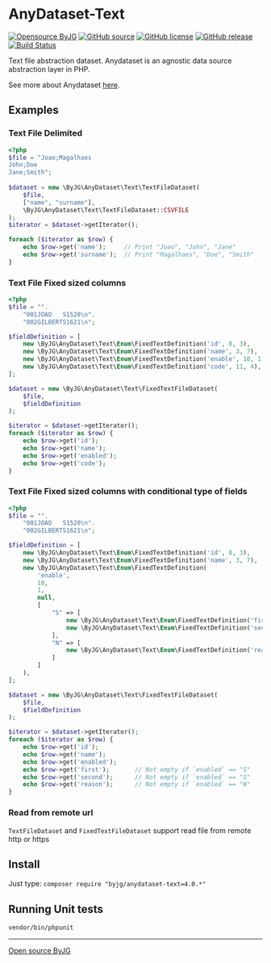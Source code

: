 # AnyDataset-Text

[![Opensource ByJG](https://img.shields.io/badge/opensource-byjg-success.svg)](http://opensource.byjg.com)
[![GitHub source](https://img.shields.io/badge/Github-source-informational?logo=github)](https://github.com/byjg/anydataset-text/)
[![GitHub license](https://img.shields.io/github/license/byjg/anydataset-text.svg)](https://opensource.byjg.com/opensource/licensing.html)
[![GitHub release](https://img.shields.io/github/release/byjg/anydataset-text.svg)](https://github.com/byjg/anydataset-text/releases/)
[![Build Status](https://travis-ci.com/byjg/anydataset-text.svg?branch=master)](https://travis-ci.com/byjg/anydataset-text)


Text file abstraction dataset. Anydataset is an agnostic data source abstraction layer in PHP. 

See more about Anydataset [here](https://opensource.byjg.com/anydataset).

## Examples

### Text File Delimited

```php
<?php
$file = "Joao;Magalhaes
John;Doe
Jane;Smith";
    
$dataset = new \ByJG\AnyDataset\Text\TextFileDataset(
    $file,
    ["name", "surname"],
    \ByJG\AnyDataset\Text\TextFileDataset::CSVFILE
);
$iterator = $dataset->getIterator();

foreach ($iterator as $row) {
    echo $row->get('name');     // Print "Joao", "John", "Jane"
    echo $row->get('surname');  // Print "Magalhaes", "Doe", "Smith"
}
```

### Text File Fixed sized columns

```php
<?php
$file = "".
    "001JOAO   S1520\n".
    "002GILBERTS1621\n";

$fieldDefinition = [
    new \ByJG\AnyDataset\Text\Enum\FixedTextDefinition('id', 0, 3),
    new \ByJG\AnyDataset\Text\Enum\FixedTextDefinition('name', 3, 7),
    new \ByJG\AnyDataset\Text\Enum\FixedTextDefinition('enable', 10, 1, 'S|N'), // Required value --> S or N
    new \ByJG\AnyDataset\Text\Enum\FixedTextDefinition('code', 11, 4),
];

$dataset = new \ByJG\AnyDataset\Text\FixedTextFileDataset(
    $file,
    $fieldDefinition
);

$iterator = $dataset->getIterator();
foreach ($iterator as $row) {
    echo $row->get('id');
    echo $row->get('name');
    echo $row->get('enabled');
    echo $row->get('code');
}
```

### Text File Fixed sized columns with conditional type of fields

```php
<?php
$file = "".
    "001JOAO   S1520\n".
    "002GILBERTS1621\n";

$fieldDefinition = [
    new \ByJG\AnyDataset\Text\Enum\FixedTextDefinition('id', 0, 3),
    new \ByJG\AnyDataset\Text\Enum\FixedTextDefinition('name', 3, 7),
    new \ByJG\AnyDataset\Text\Enum\FixedTextDefinition(
        'enable',
        10,
        1,
        null,
        [
            "S" => [
                new \ByJG\AnyDataset\Text\Enum\FixedTextDefinition('first', 11, 1),
                new \ByJG\AnyDataset\Text\Enum\FixedTextDefinition('second', 12, 3),
            ],
            "N" => [
                new \ByJG\AnyDataset\Text\Enum\FixedTextDefinition('reason', 11, 4),
            ]
        ]
    ),
];

$dataset = new \ByJG\AnyDataset\Text\FixedTextFileDataset(
    $file,
    $fieldDefinition
);

$iterator = $dataset->getIterator();
foreach ($iterator as $row) {
    echo $row->get('id');
    echo $row->get('name');
    echo $row->get('enabled');
    echo $row->get('first');       // Not empty if `enabled` == "S"
    echo $row->get('second');      // Not empty if `enabled` == "S"
    echo $row->get('reason');      // Not empty if `enabled` == "N"
}
```

### Read from remote url

`TextFileDataset` and `FixedTextFileDataset` support read file from remote http or https

## Install

Just type: `composer require "byjg/anydataset-text=4.0.*"`

## Running Unit tests

```bash
vendor/bin/phpunit
```

----
[Open source ByJG](http://opensource.byjg.com)

